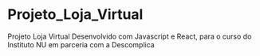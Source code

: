 # Projeto_Loja_Virtual


 Projeto  Loja Virtual Desenvolvido com Javascript e React, para o curso do Instituto NU em parceria com a Descomplica
